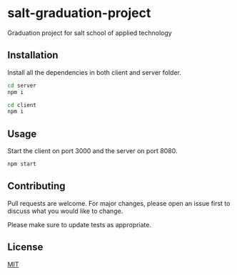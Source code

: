 # salt-graduation-project
Graduation project for salt school of applied technology

## Installation

Install all the dependencies in both client and server folder.

```bash
cd server
npm i
```
```bash
cd client
npm i
```

## Usage

Start the client on port 3000 and the server on port 8080.

```bash
npm start
```

## Contributing
Pull requests are welcome. For major changes, please open an issue first to discuss what you would like to change.

Please make sure to update tests as appropriate.

## License
[MIT](https://choosealicense.com/licenses/mit/)